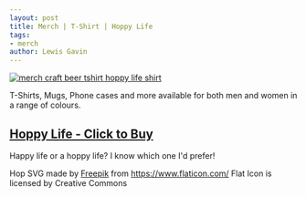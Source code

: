 ```yaml
---
layout: post
title: Merch | T-Shirt | Hoppy Life
tags:
- merch 
author: Lewis Gavin
---
```


[![merch craft beer tshirt hoppy life shirt](https://ih0.redbubble.net/image.691374090.6839/rco,mens_premium_t_shirt,flatlay,x1000,fafafa:ca443f4786,front-c,0,0,750,1000-bg,f8f8f8.lite-3u3.jpg)](https://www.redbubble.com/people/lewisdgavin/works/35386839-living-a-hoppy-life?asc=u&p=mens-premium-t-shirt#&gid=1&pid=5)

T-Shirts, Mugs, Phone cases and more available for both men and women in a range of colours.

## [Hoppy Life - Click to Buy](https://www.redbubble.com/people/lewisdgavin/works/35386839-living-a-hoppy-life?asc=u&p=mens-premium-t-shirt#&gid=1&pid=5)

Happy life or a hoppy life? I know which one I'd prefer!
 
Hop SVG made by [Freepik](https://www.freepik.com/) from https://www.flaticon.com/ Flat Icon is licensed by Creative Commons
